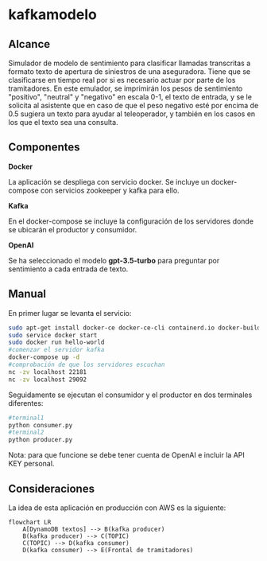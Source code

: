 # kafkamodelo

## Alcance

Simulador de modelo de sentimiento para clasificar llamadas transcritas a formato texto de apertura de siniestros
de una aseguradora. Tiene que se clasificarse en tiempo real por si es necesario actuar por parte
de los tramitadores. 
En este emulador, se imprimirán los pesos de sentimiento "positivo", "neutral" y "negativo" en escala 0-1,
el texto de entrada, y se le solicita al asistente que en caso de que el peso negativo esté por encima de 0.5
sugiera un texto para ayudar al teleoperador, y también en los casos en los que el texto sea una consulta.  

## Componentes 

__Docker__

La aplicación se despliega con servicio docker. Se incluye un docker-compose con servicios zookeeper y kafka para ello.

__Kafka__

En el docker-compose se incluye la configuración de los servidores donde se ubicarán el productor y consumidor.

__OpenAI__

Se ha seleccionado el modelo __gpt-3.5-turbo__ para preguntar por sentimiento a cada entrada de texto.

## Manual

En primer lugar se levanta el servicio:

```bash
sudo apt-get install docker-ce docker-ce-cli containerd.io docker-buildx-plugin docker-compose-plugin
sudo service docker start
sudo docker run hello-world
#comenzar el servidor kafka
docker-compose up -d
#comprobación de que los servidores escuchan
nc -zv localhost 22181
nc -zv localhost 29092
```

Seguidamente se ejecutan el consumidor y el productor en dos terminales diferentes:

```bash
#terminal1
python consumer.py
#terminal2
python producer.py
```
Nota: para que funcione se debe tener cuenta de OpenAI e incluir la API KEY personal.

## Consideraciones

La idea de esta aplicación en producción con AWS es la siguiente:

```mermaid
flowchart LR
    A[DynamoDB textos] --> B(kafka producer)
    B(kafka producer) --> C(TOPIC)
    C(TOPIC) --> D(kafka consumer)
    D(kafka consumer) --> E(Frontal de tramitadores)
```
